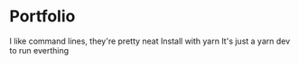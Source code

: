 # Portfolio
I like command lines, they're pretty neat
Install with yarn
It's just a yarn dev to run everthing
